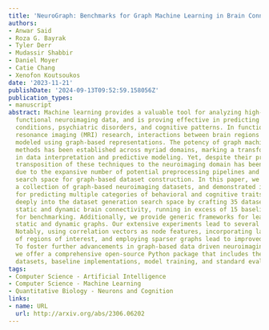 ```yaml
---
title: 'NeuroGraph: Benchmarks for Graph Machine Learning in Brain Connectomics'
authors:
- Anwar Said
- Roza G. Bayrak
- Tyler Derr
- Mudassir Shabbir
- Daniel Moyer
- Catie Chang
- Xenofon Koutsoukos
date: '2023-11-21'
publishDate: '2024-09-13T09:52:59.158056Z'
publication_types:
- manuscript
abstract: Machine learning provides a valuable tool for analyzing high-dimensional
  functional neuroimaging data, and is proving effective in predicting various neurological
  conditions, psychiatric disorders, and cognitive patterns. In functional magnetic
  resonance imaging (MRI) research, interactions between brain regions are commonly
  modeled using graph-based representations. The potency of graph machine learning
  methods has been established across myriad domains, marking a transformative step
  in data interpretation and predictive modeling. Yet, despite their promise, the
  transposition of these techniques to the neuroimaging domain has been challenging
  due to the expansive number of potential preprocessing pipelines and the large parameter
  search space for graph-based dataset construction. In this paper, we introduce NeuroGraph,
  a collection of graph-based neuroimaging datasets, and demonstrated its utility
  for predicting multiple categories of behavioral and cognitive traits. We delve
  deeply into the dataset generation search space by crafting 35 datasets that encompass
  static and dynamic brain connectivity, running in excess of 15 baseline methods
  for benchmarking. Additionally, we provide generic frameworks for learning on both
  static and dynamic graphs. Our extensive experiments lead to several key observations.
  Notably, using correlation vectors as node features, incorporating larger number
  of regions of interest, and employing sparser graphs lead to improved performance.
  To foster further advancements in graph-based data driven neuroimaging analysis,
  we offer a comprehensive open-source Python package that includes the benchmark
  datasets, baseline implementations, model training, and standard evaluation.
tags:
- Computer Science - Artificial Intelligence
- Computer Science - Machine Learning
- Quantitative Biology - Neurons and Cognition
links:
- name: URL
  url: http://arxiv.org/abs/2306.06202
---
```

